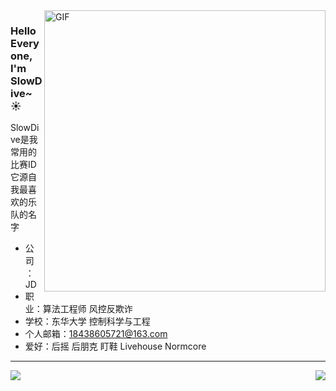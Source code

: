 <img align="right" alt="GIF" src="https://user-images.githubusercontent.com/57030042/156145287-506360c8-2a0e-4a90-9391-421b6873e27c.jpg" width="450" />

### Hello Everyone, I'm SlowDive~ ☀️ 
SlowDive是我常用的比赛ID<br>它源自我最喜欢的乐队的名字
- 公司：JD
- 职业：算法工程师 风控反欺诈    
- 学校：东华大学 控制科学与工程
- 个人邮箱：18438605721@163.com
- 爱好：后摇 后朋克 盯鞋 Livehouse Normcore
-----
<a href="https://github.com/qkx1998">
  <img align="right" src="https://komarev.com/ghpvc/?username=qkx1998&style=flat-square" />
</a>

<a href="https://github.com/SlowDive">
  <img src="https://github-readme-stats.vercel.app/api?username=qkx1998&show_icons=true&hide_border=true" />
</a>



